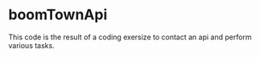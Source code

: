 # boomTownApi
This code is the result of a coding exersize to contact an api and perform various tasks.

## 
